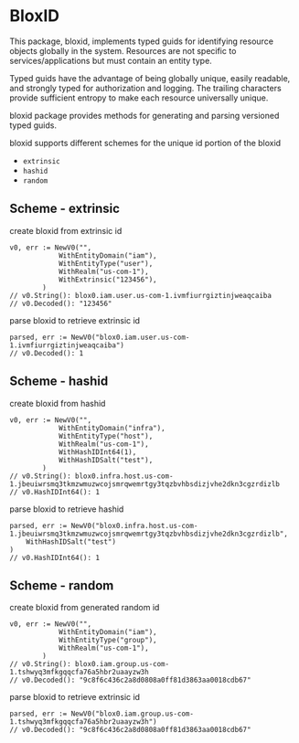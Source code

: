 # BloxID

This package, bloxid, implements typed guids for identifying resource objects globally in the system. Resources are not specific to services/applications but must contain an entity type.

Typed guids have the advantage of being globally unique, easily readable, and strongly typed for authorization and logging. The trailing characters provide sufficient entropy to make each resource universally unique.

bloxid package provides methods for generating and parsing versioned typed guids.

bloxid supports different schemes for the unique id portion of the bloxid
- `extrinsic`
- `hashid`
- `random`


## Scheme - extrinsic

create bloxid from extrinsic id
```golang
v0, err := NewV0("",
            WithEntityDomain("iam"),
            WithEntityType("user"),
            WithRealm("us-com-1"),
            WithExtrinsic("123456"),
        )
// v0.String(): blox0.iam.user.us-com-1.ivmfiurrgiztinjweaqcaiba
// v0.Decoded(): "123456"
```

parse bloxid to retrieve extrinsic id
```golang
parsed, err := NewV0("blox0.iam.user.us-com-1.ivmfiurrgiztinjweaqcaiba")
// v0.Decoded(): 1
```


## Scheme - hashid

create bloxid from hashid
```golang
v0, err := NewV0("",
            WithEntityDomain("infra"),
            WithEntityType("host"),
            WithRealm("us-com-1"),
            WithHashIDInt64(1),
            WithHashIDSalt("test"),
        )
// v0.String(): blox0.infra.host.us-com-1.jbeuiwrsmq3tkmzwmuzwcojsmrqwemrtgy3tqzbvhbsdizjvhe2dkn3cgzrdizlb
// v0.HashIDInt64(): 1
```

parse bloxid to retrieve hashid
```golang
parsed, err := NewV0("blox0.infra.host.us-com-1.jbeuiwrsmq3tkmzwmuzwcojsmrqwemrtgy3tqzbvhbsdizjvhe2dkn3cgzrdizlb",
    WithHashIDSalt("test")
)
// v0.HashIDInt64(): 1
```


## Scheme - random

create bloxid from generated random id
```golang
v0, err := NewV0("",
            WithEntityDomain("iam"),
            WithEntityType("group"),
            WithRealm("us-com-1"),
        )
// v0.String(): blox0.iam.group.us-com-1.tshwyq3mfkgqqcfa76a5hbr2uaayzw3h
// v0.Decoded(): "9c8f6c436c2a8d0808a0ff81d3863aa0018cdb67"
```

parse bloxid to retrieve extrinsic id
```golang
parsed, err := NewV0("blox0.iam.group.us-com-1.tshwyq3mfkgqqcfa76a5hbr2uaayzw3h")
// v0.Decoded(): "9c8f6c436c2a8d0808a0ff81d3863aa0018cdb67"
```

